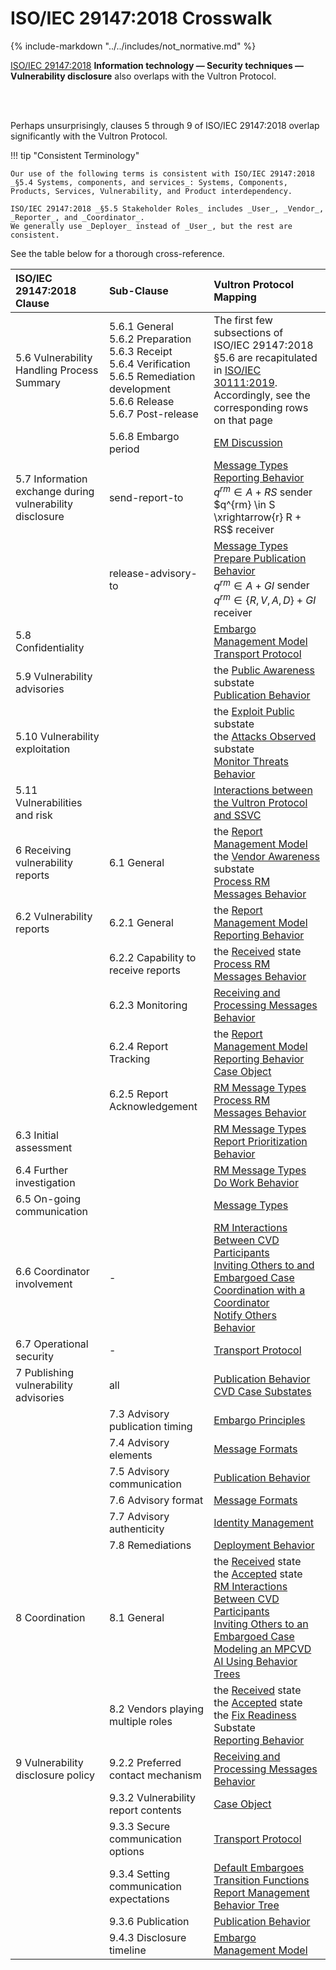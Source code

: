 # ISO/IEC 29147:2018 Crosswalk

{% include-markdown "../../includes/not_normative.md" %}

[ISO/IEC 29147:2018](https://www.iso.org/standard/72311.html)
**Information technology — Security techniques — Vulnerability disclosure**
also overlaps with the Vultron Protocol.

<br/>
<br/>

Perhaps unsurprisingly, clauses 5 through 9 of ISO/IEC 29147:2018 overlap significantly with the Vultron Protocol.

!!! tip "Consistent Terminology"

    Our use of the following terms is consistent with ISO/IEC 29147:2018
    _§5.4 Systems, components, and services_: Systems, Components, Products, Services, Vulnerability, and Product interdependency.

    ISO/IEC 29147:2018 _§5.5 Stakeholder Roles_ includes _User_, _Vendor_, _Reporter_, and _Coordinator_.
    We generally use _Deployer_ instead of _User_, but the rest are consistent. 

See the table below for a thorough cross-reference.

| ISO/IEC<br/>29147:2018<br/>Clause                        | Sub-Clause                                                                                                                                              | Vultron Protocol Mapping                                                                                                                                                                                                                                                                                                                                                                                                                                  |
|:---------------------------------------------------------|:--------------------------------------------------------------------------------------------------------------------------------------------------------|:--------------------------------------------------------------------------------------------------------------------------------------------------------------------------------------------------------------------------------------------------------------------------------------------------------------------------------------------------------------------------------------------------------------------------------------------------------|
| 5.6 Vulnerability Handling Process Summary               | 5.6.1 General<br/>5.6.2 Preparation<br/>5.6.3 Receipt<br/>5.6.4 Verification<br/>5.6.5 Remediation development<br/>5.6.6 Release<br/>5.6.7 Post-release | The first few subsections of ISO/IEC 29147:2018 §5.6 are recapitulated in [ISO/IEC 30111:2019](iso_30111_2019.md). Accordingly, see the corresponding rows on that page                                                                                                                                                                                                                                                                                  |
|                                                          | 5.6.8 Embargo period                                                                                                                                    | [EM Discussion](../../topics/process_models/em/principles.md)
| 5.7 Information exchange during vulnerability disclosure | send-report-to                                      | [Message Types](../formal_protocol/messages.md)<br/>[Reporting Behavior](../../topics/behavior_logic/reporting_bt.md)<br/>$q^{rm} \in A + RS$ sender<br/>$q^{rm} \in S \xrightarrow{r} R + RS$ receiver                                                                                                                                                                                                                                                     |
|                                                          | release-advisory-to                                  | [Message Types](../formal_protocol/messages.md)<br/>[Prepare Publication Behavior](../../topics/behavior_logic/publication_bt.md)<br/>$q^{rm} \in A + GI$ sender<br/>$q^{rm} \in \{R,V,A,D\} + GI$ receiver                                                                                                                                                                                                                                                 |
| 5.8 Confidentiality                                      |                                                                                                                                                         | [Embargo Management Model](../../topics/process_models/em/index.md)<br/>[Transport Protocol](../../howto/general_implementation.md#transport-protocol)                                                                                                                                                                                                                                                                                                          |
| 5.9 Vulnerability advisories                             |                                                                                                                                                         | the [Public Awareness](../../topics/process_models/cs/index.md#the-public-awareness-substate-p-p) substate<br/>[Publication Behavior](../../topics/behavior_logic/publication_bt.md)                                                                                                                                                                                                                                                                         |
| 5.10 Vulnerability exploitation                          |                                                                                                                                                         | the [Exploit Public](../../topics/process_models/cs/index.md#the-exploit-public-substate-x-x) substate<br/>the [Attacks Observed](../../topics/process_models/cs/index.md#the-attacks-observed-substate-a-a) substate<br/>[Monitor Threats Behavior](../../topics/behavior_logic/monitor_threats_bt.md)                                                                                                                                                        |
| 5.11 Vulnerabilities and risk                            |                                                                                                                                                         | [Interactions between the Vultron Protocol and SSVC](../ssvc_crosswalk.md)
| 6 Receiving vulnerability reports                        | 6.1 General                                                                                                                                             | the [Report Management Model](../../topics/process_models/rm/index.md)<br/>the [Vendor Awareness](../../topics/process_models/cs/index.md#the-vendor-awareness-substate-v-v) substate<br/>[Process RM Messages Behavior](../../topics/behavior_logic/msg_rm_bt.md)                                                                                                                                                                                                      |
| 6.2 Vulnerability reports                                | 6.2.1 General                                                                                                                                           | the [Report Management Model](../../topics/process_models/rm/index.md)<br/>[Reporting Behavior](../../topics/behavior_logic/reporting_bt.md)                                                                                                                                                                                                                                                                                                                          |
|                                                          | 6.2.2 Capability to receive reports                                                                                                                     | the [Received](../../topics/process_models/rm/index.md#the-received-r-state) state<br/>[Process RM Messages Behavior](../../topics/behavior_logic/msg_rm_bt.md)                                                                                                                                                                                                                                                                                              |
|                                                          | 6.2.3 Monitoring                                                                                                                                        | [Receiving and Processing Messages Behavior](../../topics/behavior_logic/msg_intro_bt.md)                                                                                                                                                                                                                                                                                                                                                                  |
|                                                          | 6.2.4 Report Tracking                                                                                                                                   | the [Report Management Model](../../topics/process_models/rm/index.md)<br/>[Reporting Behavior](../../topics/behavior_logic/reporting_bt.md)<br/>[Case Object](../../howto/case_object.md)                                                                                                                                                                                                                                                                               |
|                                                          | 6.2.5 Report Acknowledgement                                                                                                                            | [RM Message Types](../formal_protocol/messages.md#rm-message-types)<br/>[Process RM Messages Behavior](../../topics/behavior_logic/msg_rm_bt.md)                                                                                                                                                                                                                                                                                                              |
| 6.3 Initial assessment                                   |                                                                                                                                                         | [RM Message Types](../formal_protocol/messages.md#rm-message-types)<br/>[Report Prioritization Behavior](../../topics/behavior_logic/rm_prioritization_bt.md)                                                                                                                                                                                                                                                                                                 |
| 6.4 Further investigation                                |                                                                                                                                                         | [RM Message Types](../formal_protocol/messages.md#rm-message-types)<br/>[Do Work Behavior](../../topics/behavior_logic/do_work_bt.md)                                                                                                                                                                                                                                                                                                                         |
| 6.5 On-going communication                               |                                                                                                                                                         | [Message Types](../formal_protocol/messages.md)                                                                                                                                                                                                                                                                                                                                                                                                          |
| 6.6 Coordinator involvement | - | [RM Interactions Between CVD Participants](../../topics/process_models/rm/rm_interactions.md)<br/>[Inviting Others to and Embargoed Case](../../topics/process_models/em/working_with_others.md)<br/>[Coordination with a Coordinator](../../topics/formal_protocol/worked_example.md#coordinating_with_coordinator)<br/>[Notify Others Behavior](../../topics/behavior_logic/reporting_bt.md)                                                                        |
| 6.7 Operational security | - | [Transport Protocol](../../../howto/general_implementation.md#transport-protocol)                                                                                                                                                                                                                                                                                                                                                                               |
| 7 Publishing vulnerability advisories | all | [Publication Behavior](../../../topics/behavior_logic/publication_bt.md)<br/>[CVD Case Substates](../../../topics/process_models/cs/index.md#cvd-case-substates)                                                                                                                                                                                                                                                                                                   |
|  | 7.3 Advisory publication timing | [Embargo Principles](../../../topics/process_models/em/principles.md)                                                                                                                                                                                                                                                                                                                                                                                           |
|  | 7.4 Advisory elements | [Message Formats](../../../howto/general_implementation.md#message-formats)                                                                                                                                                                                                                                                                                                                                                                                     |
|  | 7.5 Advisory communication | [Publication Behavior](../../../topics/behavior_logic/publication_bt.md)                                                                                                                                                                                                                                                                                                                                                                                      |
|  | 7.6 Advisory format | [Message Formats](../../../howto/general_implementation.md#message-formats)                                                                                                                                                                                                                                                                                                                                                                                     |
|  | 7.7 Advisory authenticity | [Identity Management](../../../howto/general_implementation.md#identity-management)                                                                                                                                                                                                                                                                                                                                                                             |
|  | 7.8 Remediations | [Deployment Behavior](../../../topics/behavior_logic/deployment_bt.md)                                                                                                                                                                                                                                                                                                                                                                                        |
| 8 Coordination | 8.1 General | the [Received](../../../topics/process_models/rm/index.md#the-received-r-state) state<br/>the [Accepted](../../../topics/process_models/rm/index.md#the-accepted-a-state) state<br/>[RM Interactions Between CVD Participants](../../../topics/process_models/rm/rm_interactions.md)<br/>[Inviting Others to an Embargoed Case](../../../topics/process_models/em/working_with_others.md)<br/>[Modeling an MPCVD AI Using Behavior Trees](../../../topics/behavior_logic/cvd_bt.md) |
|  | 8.2 Vendors playing multiple roles | the [Received](../../../topics/process_models/rm/index.md#the-received-r-state) state<br/>the [Accepted](../../../topics/process_models/rm/index.md#the-accepted-a-state) state<br/>the [Fix Readiness](../../../topics/process_models/cs/index.md#the-fix-readiness-substate-f-f) Substate<br/>[Reporting Behavior](../../../topics/behavior_logic/reporting_bt.md)                                                                                                         |
| 9 Vulnerability disclosure policy | 9.2.2 Preferred contact mechanism | [Receiving and Processing Messages Behavior](../../../topics/behavior_logic/msg_intro_bt.md)                                                                                                                                                                                                                                                                                                                                                                  |
|  | 9.3.2 Vulnerability report contents | [Case Object](../../../howto/case_object.md)                                                                                                                                                                                                                                                                                                                                                                                                                  |
|  | 9.3.3 Secure communication options | [Transport Protocol](../../../howto/general_implementation.md#transport-protocol)                                                                                                                                                                                                                                                                                                                                                                               |
|  | 9.3.4 Setting communication expectations | [Default Embargoes](../../../topics/process_models/em/defaults.md)<br/>[Transition Functions](../formal_protocol/transitions.md)<br/>[Report Management Behavior Tree](../../../topics/behavior_logic/rm_bt.md)                                                                                                                                                                                                                                                        |
|  | 9.3.6 Publication | [Publication Behavior](../../../topics/behavior_logic/publication_bt.md)                                                                                                                                                                                                                                                                                                                                                                                      |
|  | 9.4.3 Disclosure timeline | [Embargo Management Model](../../../topics/process_models/em/index.md)                                                                                                                                                                                                                                                                                                                                                                                        |
